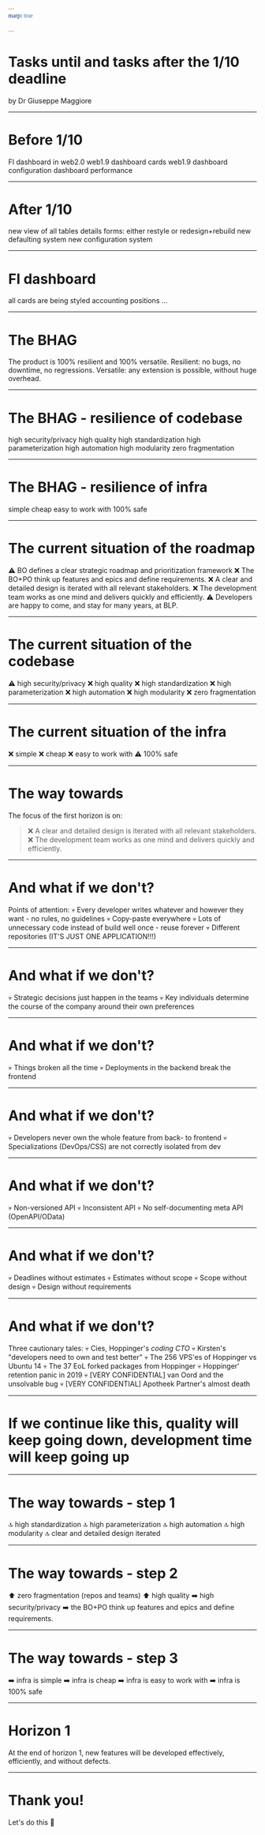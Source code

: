```yaml
---
marp: true

---
```


<!-- theme: gaia -->
<style>
  @font-face {
    font-family: "Apercu";
    src: url(https://legacy.grandeomega.com/css/fonts/Apercu-Mono.ttf) format("truetype");
  }

  :root {
    /* --color-background: #487ced;
    --color-foreground: #ffedf5;
    --color-highlight: #ffedf5;
    --color-dimmed: #ffedf5; */
    /* --color-background: #083d34;
    --color-foreground: #e3e8e7;
    --color-highlight: #35a674;
    --color-dimmed: #35a674; */

--color-background: #3A36AE;
    --color-foreground: #FCEEF5;
    --color-highlight: #E0569B;
    --color-dimmed: #E0569B;*/

--color-background: #FCEEF5;
    --color-foreground: #3A36AE;
    --color-highlight: #E0569B;
    --color-dimmed: #E0569B;

  }

  code {
   font-family:  "Fira code";
  }  
</style>


# <!-- fit --> Tasks until and tasks after the 1/10 deadline
by Dr Giuseppe Maggiore

---

# Before 1/10
FI dashboard in web2.0
web1.9 dashboard cards
web1.9 dashboard configuration
dashboard performance

---

# After 1/10
new view of all tables 
details forms: either restyle or redesign+rebuild
new defaulting system
new configuration system

---

# FI dashboard
all cards are being styled
accounting positions
...

---

# The BHAG
The product is 100% resilient and 100% versatile.
Resilient: no bugs, no downtime, no regressions.
Versatile: any extension is possible, without huge overhead.

---

# The BHAG - resilience of codebase
high security/privacy
high quality
high standardization
high parameterization
high automation
high modularity
zero fragmentation

---

# The BHAG - resilience of infra
simple
cheap
easy to work with
100% safe

---

# The current situation of the roadmap
⚠️ BO defines a clear strategic roadmap and prioritization framework
❌ The BO+PO think up features and epics and define requirements.
❌ A clear and detailed design is iterated with all relevant stakeholders.
❌ The development team works as one mind and delivers quickly and efficiently.
⚠️ Developers are happy to come, and stay for many years, at BLP.

---

# The current situation of the codebase
⚠️ high security/privacy
❌ high quality
❌ high standardization
❌ high parameterization
❌ high automation
❌ high modularity
❌ zero fragmentation

---

# The current situation of the infra
❌ simple
❌ cheap
❌ easy to work with
⚠️ 100% safe

---

# The way towards
The focus of the first horizon is on:
> ❌ A clear and detailed design is iterated with all relevant stakeholders.
> ❌ The development team works as one mind and delivers quickly and efficiently.

---

# And what if we don't?
Points of attention:
💀 Every developer writes whatever and however they want - no rules, no guidelines
💀 Copy-paste everywhere
💀 Lots of unnecessary code instead of build well once - reuse forever
💀 Different repositories (IT'S JUST ONE APPLICATION!!!)

---

# And what if we don't?
💀 Strategic decisions just happen in the teams
💀 Key individuals determine the course of the company around their own preferences

---

# And what if we don't?
💀 Things broken all the time
💀 Deployments in the backend break the frontend

---

# And what if we don't?
💀 Developers never own the whole feature from back- to frontend
💀 Specializations (DevOps/CSS) are not correctly isolated from dev

---

# And what if we don't?
💀 Non-versioned API
💀 Inconsistent API
💀 No self-documenting meta API (OpenAPI/OData)

---

# And what if we don't?
💀 Deadlines without estimates
💀 Estimates without scope
💀 Scope without design
💀 Design without requirements

---

# And what if we don't?
Three cautionary tales:
💀 Cies, Hoppinger's _coding CTO_
💀 Kirsten's "developers need to own and test better"
💀 The 256 VPS'es of Hoppinger vs Ubuntu 14
💀 The 37 EoL forked packages from Hoppinger
💀 Hoppinger' retention panic in 2019
💀 [VERY CONFIDENTIAL] van Oord and the unsolvable bug
💀 [VERY CONFIDENTIAL] Apotheek Partner's almost death

---

# If we continue like this, quality will keep going down, development time will keep going up

---

# The way towards - step 1
🔝 high standardization
🔝 high parameterization
🔝 high automation
🔝 high modularity
🔝 clear and detailed design iterated

---

# The way towards - step 2
⬆️ zero fragmentation (repos and teams)
⬆️ high quality
➡️ high security/privacy
➡️ the BO+PO think up features and epics and define requirements.

---

# The way towards - step 3
➡️ infra is simple
➡️ infra is cheap
➡️ infra is easy to work with
➡️ infra is 100% safe

---

# Horizon 1
At the end of horizon 1, new features will be developed effectively, efficiently, and without defects.


---

# Thank you!
Let's do this 💙


